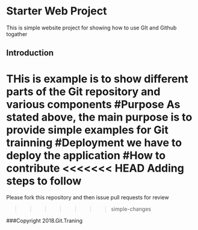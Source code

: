 # Starter Web Project
This is simple website project for showing how to use GIt and Github 
togather

## Introduction
THis is example is to show different parts of the Git repository and 
various components
#Purpose
As stated above, the main purpose is to provide simple examples for Git 
trainning
#Deployment
we have to deploy the application
#How to contribute
<<<<<<< HEAD
Adding steps to follow 
=======
Please fork this repository and then issue pull requests for review 
>>>>>>> simple-changes

###Copyright
2018.Git.Traning
